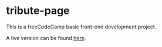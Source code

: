 # tribute-page

This is a freeCodeCamp basic front-end development project.

A live version can be found [here](http://mrdvdknnth.github.io/tribute-page/).
